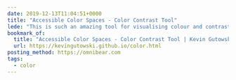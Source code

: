 ```yaml
---
date: 2019-12-13T11:04:51+0000
title: "Accessible Color Spaces - Color Contrast Tool"
lede: "This is such an amazing tool for visualising colour and contrast that'll help you confidently meet your accessibility requirements. It can even provide closest accessible colours, so it really takes away a huge amount of the manual work and difficulty in choosing accessible contrasting colours."
bookmark_of:
  title: "Accessible Color Spaces - Color Contrast Tool | Kevin Gutowski"
  url: https://kevingutowski.github.io/color.html
posting_method: https://omnibear.com
tags:
  - color
---
```

